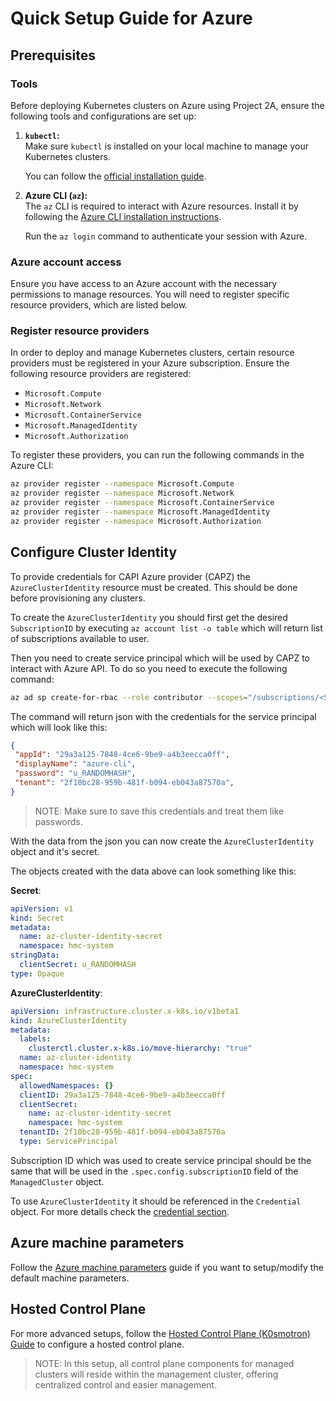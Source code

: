 # Quick Setup Guide for Azure

## Prerequisites

### Tools

Before deploying Kubernetes clusters on Azure using Project 2A, ensure the
following tools and configurations are set up:

1. **`kubectl`:**  
   Make sure `kubectl` is installed on your local machine to manage your
   Kubernetes clusters.

    You can follow the
    [official installation guide](https://kubernetes.io/docs/tasks/tools/install-kubectl/).

1. **Azure CLI (`az`):**  
   The `az` CLI is required to interact with Azure resources. Install it by
   following the
   [Azure CLI installation instructions](https://learn.microsoft.com/en-us/cli/azure/install-azure-cli).

    Run the `az login` command to authenticate your session with Azure.

### Azure account access

Ensure you have access to an Azure account with the necessary permissions to
manage resources. You will need to register specific resource providers, which are listed below.

### Register resource providers

In order to deploy and manage Kubernetes clusters, certain resource providers
must be registered in your Azure subscription. Ensure the following resource providers are registered:

- `Microsoft.Compute`
- `Microsoft.Network`
- `Microsoft.ContainerService`
- `Microsoft.ManagedIdentity`
- `Microsoft.Authorization`

To register these providers, you can run the following commands in the Azure CLI:

```bash
az provider register --namespace Microsoft.Compute
az provider register --namespace Microsoft.Network
az provider register --namespace Microsoft.ContainerService
az provider register --namespace Microsoft.ManagedIdentity
az provider register --namespace Microsoft.Authorization
```

## Configure Cluster Identity

To provide credentials for CAPI Azure provider (CAPZ) the `AzureClusterIdentity`
resource must be created. This should be done before provisioning any clusters.

To create the `AzureClusterIdentity` you should first get the desired
`SubscriptionID` by executing `az account list -o table` which will return list
of subscriptions available to user.

Then you need to create service principal which will be used by CAPZ to interact
with Azure API. To do so you need to execute the following command:

```bash
az ad sp create-for-rbac --role contributor --scopes="/subscriptions/<Subscription ID>"
```

The command will return json with the credentials for the service principal which
will look like this:

```json
{
 "appId": "29a3a125-7848-4ce6-9be9-a4b3eecca0ff",
 "displayName": "azure-cli",
 "password": "u_RANDOMHASH",
 "tenant": "2f10bc28-959b-481f-b094-eb043a87570a",
}
```

> NOTE:
> Make sure to save this credentials and treat them like passwords.

With the data from the json you can now create the `AzureClusterIdentity` object
and it's secret.

The objects created with the data above can look something like this:

**Secret**:

```yaml
apiVersion: v1
kind: Secret
metadata:
  name: az-cluster-identity-secret
  namespace: hmc-system
stringData:
  clientSecret: u_RANDOMHASH
type: Opaque
```

**AzureClusterIdentity**:

```yaml
apiVersion: infrastructure.cluster.x-k8s.io/v1beta1
kind: AzureClusterIdentity
metadata:
  labels:
    clusterctl.cluster.x-k8s.io/move-hierarchy: "true"
  name: az-cluster-identity
  namespace: hmc-system
spec:
  allowedNamespaces: {}
  clientID: 29a3a125-7848-4ce6-9be9-a4b3eecca0ff
  clientSecret:
    name: az-cluster-identity-secret
    namespace: hmc-system
  tenantID: 2f10bc28-959b-481f-b094-eb043a87570a
  type: ServicePrincipal
```

Subscription ID which was used to create service principal should be the
same that will be used in the `.spec.config.subscriptionID` field of the
`ManagedCluster` object.

To use `AzureClusterIdentity` it should be referenced in the `Credential`
object. For more details check the [credential section](../credential/main.md).

## Azure machine parameters

Follow the [Azure machine parameters](./machine-parameters.md) guide if you want
to setup/modify the default machine parameters.

## Hosted Control Plane

For more advanced setups, follow the
[Hosted Control Plane (K0smotron) Guide](./hosted-control-plane.md) to
configure a hosted control plane.  
> NOTE:
> In this setup, all control plane components for managed clusters will
> reside within the management cluster, offering centralized control and easier management.
